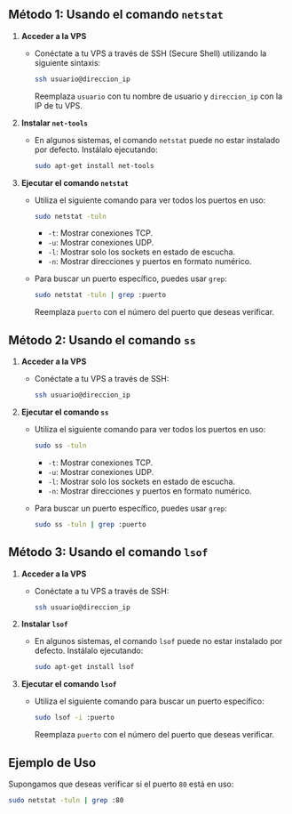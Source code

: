 

## Método 1: Usando el comando `netstat`

1. **Acceder a la VPS**
   - Conéctate a tu VPS a través de SSH (Secure Shell) utilizando la siguiente sintaxis:
     ```bash
     ssh usuario@direccion_ip
     ```
     Reemplaza `usuario` con tu nombre de usuario y `direccion_ip` con la IP de tu VPS.

2. **Instalar `net-tools`**
   - En algunos sistemas, el comando `netstat` puede no estar instalado por defecto. Instálalo ejecutando:
     ```bash
     sudo apt-get install net-tools
     ```

3. **Ejecutar el comando `netstat`**
   - Utiliza el siguiente comando para ver todos los puertos en uso:
     ```bash
     sudo netstat -tuln
     ```
     - `-t`: Mostrar conexiones TCP.
     - `-u`: Mostrar conexiones UDP.
     - `-l`: Mostrar solo los sockets en estado de escucha.
     - `-n`: Mostrar direcciones y puertos en formato numérico.

   - Para buscar un puerto específico, puedes usar `grep`:
     ```bash
     sudo netstat -tuln | grep :puerto
     ```
     Reemplaza `puerto` con el número del puerto que deseas verificar.

## Método 2: Usando el comando `ss`

1. **Acceder a la VPS**
   - Conéctate a tu VPS a través de SSH:
     ```bash
     ssh usuario@direccion_ip
     ```

2. **Ejecutar el comando `ss`**
   - Utiliza el siguiente comando para ver todos los puertos en uso:
     ```bash
     sudo ss -tuln
     ```
     - `-t`: Mostrar conexiones TCP.
     - `-u`: Mostrar conexiones UDP.
     - `-l`: Mostrar solo los sockets en estado de escucha.
     - `-n`: Mostrar direcciones y puertos en formato numérico.

   - Para buscar un puerto específico, puedes usar `grep`:
     ```bash
     sudo ss -tuln | grep :puerto
     ```

## Método 3: Usando el comando `lsof`

1. **Acceder a la VPS**
   - Conéctate a tu VPS a través de SSH:
     ```bash
     ssh usuario@direccion_ip
     ```

2. **Instalar `lsof`**
   - En algunos sistemas, el comando `lsof` puede no estar instalado por defecto. Instálalo ejecutando:
     ```bash
     sudo apt-get install lsof
     ```

3. **Ejecutar el comando `lsof`**
   - Utiliza el siguiente comando para buscar un puerto específico:
     ```bash
     sudo lsof -i :puerto
     ```
     Reemplaza `puerto` con el número del puerto que deseas verificar.

## Ejemplo de Uso

Supongamos que deseas verificar si el puerto `80` está en uso:

```bash
sudo netstat -tuln | grep :80